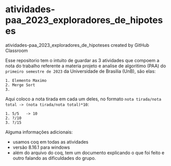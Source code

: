 # atividades-paa_2023_exploradores_de_hipoteses
atividades-paa_2023_exploradores_de_hipoteses created by GitHub Classroom

Esse repositorio tem o intuito de guardar as 3 atividades que compoem a nota do trabalho referente a materia projeto e analise de algoritimo (PAA) do `primeiro semestre de 2023` da Universidade de Brasilia (UnB), são elas:
```
1. Elemento Maximo
2. Merge Sort
3.
```
Aqui coloco a nota tirada em cada um deles, no formato `nota tirada/nota total -> (nota tirada/nota total)*10`:
```
1. 5/5   -> 10
2. ?/10
3. ?/15
```
Alguma informações adicionais:
- usamos coq em todas as atividades
- versão 8.16.1 para windows
- além do arquivo do coq, tem um documento explicando o que foi feito e outro falando as dificuldades do grupo.
